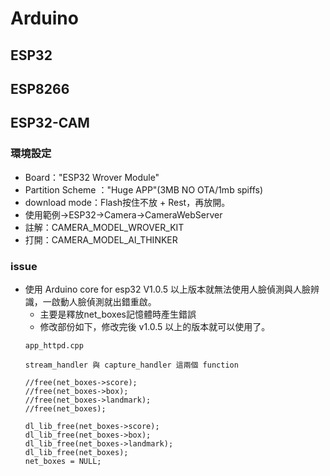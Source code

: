 # Arduino
## ESP32
## ESP8266
## ESP32-CAM
### 環境設定
- Board："ESP32 Wrover 
Module"
- Partition Scheme ："Huge APP"(3MB NO OTA/1mb spiffs)
- download mode：Flash按住不放 + Rest，再放開。
- 使用範例->ESP32->Camera->CameraWebServer
- 註解：CAMERA_MODEL_WROVER_KIT
- 打開：CAMERA_MODEL_AI_THINKER
### issue
- 使用 Arduino core for esp32 V1.0.5 以上版本就無法使用人臉偵測與人臉辨識，一啟動人臉偵測就出錯重啟。
    - 主要是釋放net_boxes記憶體時產生錯誤
    - 修改部份如下，修改完後 v1.0.5 以上的版本就可以使用了。
    ```
    app_httpd.cpp

    stream_handler 與 capture_handler 這兩個 function

    //free(net_boxes->score);
    //free(net_boxes->box);
    //free(net_boxes->landmark);
    //free(net_boxes);  

    dl_lib_free(net_boxes->score);
    dl_lib_free(net_boxes->box);
    dl_lib_free(net_boxes->landmark);
    dl_lib_free(net_boxes);
    net_boxes = NULL;
    ```
